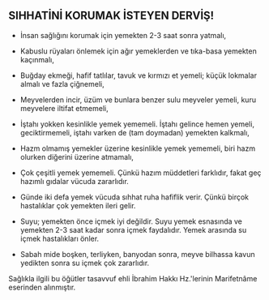 ## SIHHATİNİ KORUMAK İSTEYEN DERVİŞ!

* İnsan sağlığını korumak için yemekten 2-3 saat sonra yatmalı,

* Kabuslu rüyaları önlemek için ağır ye­meklerden ve tıka-basa yemekten kaçınmalı,

* Buğday ekmeği, hafif tatlılar, tavuk ve kırmızı et yemeli; küçük lokmalar almalı ve faz­la çiğnemeli,

* Meyvelerden incir, üzüm ve bunlara ben­zer sulu meyveler yemeli, kuru meyvelere ilti­fat etmemeli,

* İştahı yokken kesinlikle yemek yememeli. İştahı gelince hemen yemeli, geciktirmemeli, iş­tahı varken de (tam doymadan) yemekten kalk­malı,

* Hazm olmamış yemekler üzerine kesinlikle yemek yememeli, biri hazm olurken diğerini üzerine atmamalı,

* Çok çeşitli yemek yememeli. Çünkü ha­zım müddetleri farklıdır, fakat geç hazımlı gıdalar vücuda zararlıdır.

* Günde iki defa yemek vücuda sıhhat ru­ha hafiflik verir. Çünkü birçok hastalıklar çok yemekten ileri gelir.

* Suyu; yemekten önce içmek iyi değildir. Suyu yemek esnasında ve yemekten 2-3 saat ka­dar sonra içmek faydalıdır. Yemek arasında su içmek hastalıkları önler.

* Sabah mide boşken, terliyken, banyodan sonra, meyve bilhassa kavun yedikten sonra su içmek çok zararlıdır.

Sağlıkla ilgili bu öğütler tasavvuf ehli İbra­him Hakkı Hz.'lerinin Marifetnâme eserinden alınmıştır.
